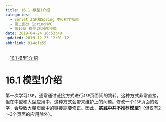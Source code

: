 ```yaml
---
title: 16.1 模型1介绍
categories: 
  - Serlet JSP和Spring MVC初学指南
  - 第二部分 SpringMVC
  - 第16章 模型2和MVC模式
date: 2019-04-24 16:53:40
updated: 2019-12-23 12:01:12
abbrlink: 914cfe55
---
```

<div id='my_toc'><a href="/JavaReadingNotes/914cfe55/#16-1-模型1介绍" class="header_1">16.1 模型1介绍</a>&nbsp;<br></div>
<style>.header_1{margin-left: 1em;}.header_2{margin-left: 2em;}.header_3{margin-left: 3em;}.header_4{margin-left: 4em;}.header_5{margin-left: 5em;}.header_6{margin-left: 6em;}</style>
<!--more-->
<script>if (navigator.platform.search('arm')==-1){document.getElementById('my_toc').style.display = 'none';}var e,p = document.getElementsByTagName('p');while (p.length>0) {e = p[0];e.parentElement.removeChild(e);}</script>

<!--end-->
# 16.1 模型1介绍 #
第一次学习`JSP`，通常通过链接方式进行`JSP`页面间的跳转。这种方式非常直接，但在中型和大型应用中，这种方式会带来维护上的问题。修改一个`JSP`页面的名字，会导致大量页面中的链接需要修正。因此，**实践中并不推荐模型1**（但仅有2～3个页面的应用除外）。

